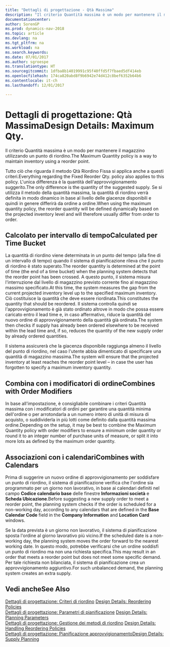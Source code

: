 ```yaml
---
title: "Dettagli di progettazione - Qtà Massima"
description: "Il criterio Quantità massima è un modo per mantenere il magazzino utilizzando un punto di riordino."
documentationcenter: 
author: SorenGP
ms.prod: dynamics-nav-2018
ms.topic: article
ms.devlang: na
ms.tgt_pltfrm: na
ms.workload: na
ms.search.keywords: 
ms.date: 07/01/2017
ms.author: sgroespe
ms.translationtype: HT
ms.sourcegitcommit: 1dfba8b14019991c95f40ffd5f7fbaed5df414eb
ms.openlocfilehash: 174ca820abd8f9b6942e74d412c8bef6352b64b6
ms.contentlocale: it-ch
ms.lasthandoff: 12/01/2017

---
```

# <a name="design-details-maximum-qty"></a><span data-ttu-id="7e33d-103">Dettagli di progettazione: Qtà Massima</span><span class="sxs-lookup"><span data-stu-id="7e33d-103">Design Details: Maximum Qty.</span></span>
<span data-ttu-id="7e33d-104">Il criterio Quantità massima è un modo per mantenere il magazzino utilizzando un punto di riordino.</span><span class="sxs-lookup"><span data-stu-id="7e33d-104">The Maximum Quantity policy is a way to maintain inventory using a reorder point.</span></span>  
  
 <span data-ttu-id="7e33d-105">Tutto ciò che riguarda il metodo Qtà Riordino Fissa si applica anche a questi criteri.</span><span class="sxs-lookup"><span data-stu-id="7e33d-105">Everything regarding the Fixed Reorder Qty. policy also applies to this policy.</span></span> <span data-ttu-id="7e33d-106">L'unica differenza è la quantità dell'approvvigionamento suggerito.</span><span class="sxs-lookup"><span data-stu-id="7e33d-106">The only difference is the quantity of the suggested supply.</span></span> <span data-ttu-id="7e33d-107">Se si utilizza il metodo della quantità massima, la quantità di riordino verrà definita in modo dinamico in base al livello delle giacenze disponibili e quindi in genere differirà da ordine a ordine.</span><span class="sxs-lookup"><span data-stu-id="7e33d-107">When using the maximum quantity policy, the reorder quantity will be defined dynamically based on the projected inventory level and will therefore usually differ from order to order.</span></span>  
  
## <a name="calculated-per-time-bucket"></a><span data-ttu-id="7e33d-108">Calcolato per intervallo di tempo</span><span class="sxs-lookup"><span data-stu-id="7e33d-108">Calculated per Time Bucket</span></span>  
 <span data-ttu-id="7e33d-109">La quantità di riordino viene determinata in un punto del tempo (alla fine di un intervallo di tempo) quando il sistema di pianificazione rileva che il punto di riordino è stato superato.</span><span class="sxs-lookup"><span data-stu-id="7e33d-109">The reorder quantity is determined at the point of time (the end of a time bucket) when the planning system detects that the reorder point has been crossed.</span></span> <span data-ttu-id="7e33d-110">A questo punto, il sistema misura l'interruzione dal livello di magazzino previsto corrente fino al magazzino massimo specificato.</span><span class="sxs-lookup"><span data-stu-id="7e33d-110">At this time, the system measures the gap from the current projected inventory level up to the specified maximum inventory.</span></span> <span data-ttu-id="7e33d-111">Ciò costituisce la quantità che deve essere riordinata.</span><span class="sxs-lookup"><span data-stu-id="7e33d-111">This constitutes the quantity that should be reordered.</span></span> <span data-ttu-id="7e33d-112">Il sistema controlla quindi se l'approvvigionamento è già stato ordinato altrove in modo che possa essere caricato entro il lead time e, in caso affermativo, riduce la quantità del nuovo ordine di approvvigionamento della quantità già ordinata.</span><span class="sxs-lookup"><span data-stu-id="7e33d-112">The system then checks if supply has already been ordered elsewhere to be received within the lead time and, if so, reduces the quantity of the new supply order by already ordered quantities.</span></span>  
  
 <span data-ttu-id="7e33d-113">Il sistema assicurerà che la giacenza disponibile raggiunga almeno il livello del punto di riordino, nel caso l'utente abbia dimenticato di specificare una quantità di magazzino massima.</span><span class="sxs-lookup"><span data-stu-id="7e33d-113">The system will ensure that the projected inventory at least reaches the reorder point level – in case the user has forgotten to specify a maximum inventory quantity.</span></span>  
  
## <a name="combines-with-order-modifiers"></a><span data-ttu-id="7e33d-114">Combina con i modificatori di ordine</span><span class="sxs-lookup"><span data-stu-id="7e33d-114">Combines with Order Modifiers</span></span>  
 <span data-ttu-id="7e33d-115">In base all'impostazione, è consigliabile combinare i criteri Quantità massima con i modificatori di ordini per garantire una quantità minima dell'ordine o per arrotondarla a un numero intero di unità di misura di acquisto, o suddividerla in più lotti come definito dalla quantità massima ordine.</span><span class="sxs-lookup"><span data-stu-id="7e33d-115">Depending on the setup, it may be best to combine the Maximum Quantity policy with order modifiers to ensure a minimum order quantity or round it to an integer number of purchase units of measure, or split it into more lots as defined by the maximum order quantity.</span></span>  
  
## <a name="combines-with-calendars"></a><span data-ttu-id="7e33d-116">Associazioni con i calendari</span><span class="sxs-lookup"><span data-stu-id="7e33d-116">Combines with Calendars</span></span>  
 <span data-ttu-id="7e33d-117">Prima di suggerire un nuovo ordine di approvvigionamento per soddisfare un punto di riordino, il sistema di pianificazione verifica che l'ordine sia programmato per un giorno non lavorativo, in base ai calendari definiti nel campo **Codice calendario base** delle finestre **Informazioni società** e **Scheda Ubicazione**.</span><span class="sxs-lookup"><span data-stu-id="7e33d-117">Before suggesting a new supply order to meet a reorder point, the planning system checks if the order is scheduled for a non-working day, according to any calendars that are  defined in the **Base Calendar Code** field in the **Company Information** and **Location Card** windows.</span></span>  
  
 <span data-ttu-id="7e33d-118">Se la data prevista è un giorno non lavorativo, il sistema di pianificazione sposta l'ordine al giorno lavorativo più vicino.</span><span class="sxs-lookup"><span data-stu-id="7e33d-118">If the scheduled date is a non-working day, the planning system moves the order forward to the nearest working date.</span></span> <span data-ttu-id="7e33d-119">In questo modo, potrebbe verificarsi che un ordine soddisfi un punto di riordino ma non una richiesta specifica.</span><span class="sxs-lookup"><span data-stu-id="7e33d-119">This may result in an order that meets a reorder point but does not meet some specific demand.</span></span> <span data-ttu-id="7e33d-120">Per tale richiesta non bilanciata, il sistema di pianificazione crea un approvvigionamento aggiuntivo.</span><span class="sxs-lookup"><span data-stu-id="7e33d-120">For such unbalanced demand, the planning system creates an extra supply.</span></span>  
  
## <a name="see-also"></a><span data-ttu-id="7e33d-121">Vedi anche</span><span class="sxs-lookup"><span data-stu-id="7e33d-121">See Also</span></span>  
 <span data-ttu-id="7e33d-122">[Dettagli di progettazione: Criteri di riordino](design-details-reordering-policies.md) </span><span class="sxs-lookup"><span data-stu-id="7e33d-122">[Design Details: Reordering Policies](design-details-reordering-policies.md) </span></span>  
 <span data-ttu-id="7e33d-123">[Dettagli di progettazione: Parametri di pianificazione](design-details-planning-parameters.md) </span><span class="sxs-lookup"><span data-stu-id="7e33d-123">[Design Details: Planning Parameters](design-details-planning-parameters.md) </span></span>  
 <span data-ttu-id="7e33d-124">[Dettagli di progettazione: Gestione dei metodi di riordino](design-details-handling-reordering-policies.md) </span><span class="sxs-lookup"><span data-stu-id="7e33d-124">[Design Details: Handling Reordering Policies](design-details-handling-reordering-policies.md) </span></span>  
 [<span data-ttu-id="7e33d-125">Dettagli di progettazione: Pianificazione approvvigionamento</span><span class="sxs-lookup"><span data-stu-id="7e33d-125">Design Details: Supply Planning</span></span>](design-details-supply-planning.md)
